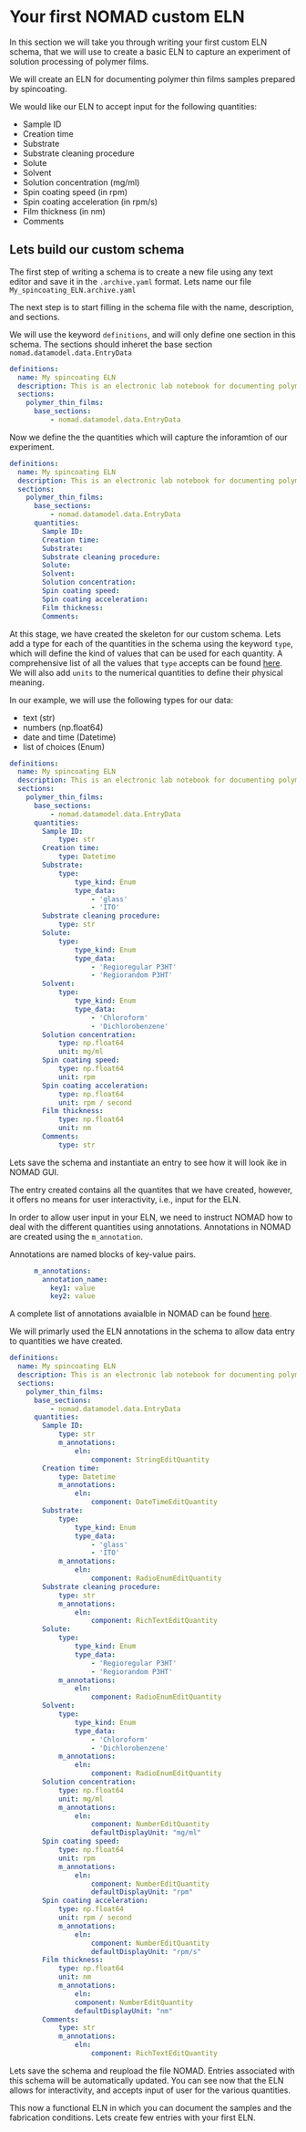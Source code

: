<!-- ## Creating an Electronic Lab Notebook using Custom schema -->

# Your first NOMAD custom ELN

In this section we will take you through writing your first custom ELN schema, that we will use to create a basic ELN to capture an experiment of solution processing of polymer films.

We will create an ELN for documenting polymer thin films samples prepared by spincoating.

We would like our ELN to accept input for the following quantities:
- Sample ID
- Creation time
- Substrate 
- Substrate cleaning procedure
- Solute
- Solvent
- Solution concentration (mg/ml)
- Spin coating speed (in rpm)
- Spin coating acceleration (in rpm/s)
- Film thickness (in nm)
- Comments

## **Lets build our custom schema**
The first step of writing a schema is to create a new file using any text editor and save it in the  `.archive.yaml` format.
Lets name our file `My_spincoating_ELN.archive.yaml`

The next step is to start filling in the schema file with the name, description, and sections. 

We will use the keyword `definitions`, and will only define one section in this schema. The sections should inheret the base section `nomad.datamodel.data.EntryData`
<!-- add a note on why this is needed -->
```yaml
definitions:
  name: My spincoating ELN
  description: This is an electronic lab notebook for documenting polymer thin films samples prepared by spincoating
  sections:
    polymer_thin_films:
      base_sections:
          - nomad.datamodel.data.EntryData
```
Now we define the the quantities which will capture the inforamtion of our experiment.

```yaml
definitions:
  name: My spincoating ELN
  description: This is an electronic lab notebook for documenting polymer thin films samples prepared by spincoating
  sections:
    polymer_thin_films:
      base_sections:
          - nomad.datamodel.data.EntryData
      quantities:
        Sample ID:
        Creation time:
        Substrate: 
        Substrate cleaning procedure:
        Solute:
        Solvent:
        Solution concentration:
        Spin coating speed:
        Spin coating acceleration:
        Film thickness:
        Comments:
```
At this stage, we have created the skeleton for our custom schema. Lets add a type for each of the quantities in the schema using the keyword `type`, which will define the kind of values that can be used for each quantity.
A comprehensive list of all the values that `type` accepts can be found [here](https://nomad-lab.eu/prod/v1/staging/docs/howto/customization/basics.html#type).
We will also add `units` to the numerical quantities to define their physical meaning. 

In our example, we will use the following types for our data:
- text (str)
- numbers (np.float64)
- date and time (Datetime)
- list of choices (Enum)

```yaml
definitions:
  name: My spincoating ELN
  description: This is an electronic lab notebook for documenting polymer thin films samples prepared by spincoating
  sections:
    polymer_thin_films:
      base_sections:
          - nomad.datamodel.data.EntryData
      quantities:
        Sample ID:
            type: str
        Creation time:
            type: Datetime
        Substrate: 
            type:
                type_kind: Enum
                type_data:
                    - 'glass'
                    - 'ITO'
        Substrate cleaning procedure:
            type: str
        Solute:
            type:
                type_kind: Enum
                type_data:
                    - 'Regioregular P3HT'
                    - 'Regiorandom P3HT'
        Solvent:
            type:
                type_kind: Enum
                type_data:
                    - 'Chloroform'
                    - 'Dichlorobenzene'
        Solution concentration:
            type: np.float64
            unit: mg/ml
        Spin coating speed:
            type: np.float64
            unit: rpm
        Spin coating acceleration:
            type: np.float64
            unit: rpm / second
        Film thickness:
            type: np.float64
            unit: nm
        Comments:
            type: str
```
Lets save the schema and instantiate an entry to 
see how it will look ike in NOMAD GUI. 

The entry created contains all the quantites that we have created, however, it offers no means for user interactivity, i.e., input for the ELN. 

In order to allow user input in your ELN, we need to instruct NOMAD how to deal with the different quantities using annotations. Annotations in NOMAD are created using the `m_annotation`. 

Annotations are named blocks of key-value pairs.
```yaml
      m_annotations:
        annotation_name:
          key1: value
          key2: value
```
A complete list of annotations avaialble in NOMAD can be found [here](https://nomad-lab.eu/prod/v1/staging/docs/reference/annotations.html).

We will primarly used the ELN annotations in the schema to allow data entry to quantities we have created. 

```yaml
definitions:
  name: My spincoating ELN
  description: This is an electronic lab notebook for documenting polymer thin films samples prepared by spincoating
  sections:
    polymer_thin_films:
      base_sections:
          - nomad.datamodel.data.EntryData
      quantities:
        Sample ID:
            type: str
            m_annotations:
                eln:
                    component: StringEditQuantity
        Creation time:
            type: Datetime
            m_annotations:
                eln:
                    component: DateTimeEditQuantity
        Substrate: 
            type:
                type_kind: Enum
                type_data:
                    - 'glass'
                    - 'ITO'
            m_annotations:
                eln:
                    component: RadioEnumEditQuantity
        Substrate cleaning procedure:
            type: str
            m_annotations:
                eln:
                    component: RichTextEditQuantity
        Solute:
            type:
                type_kind: Enum
                type_data:
                    - 'Regioregular P3HT'
                    - 'Regiorandom P3HT'
            m_annotations:
                eln:
                    component: RadioEnumEditQuantity
        Solvent:
            type:
                type_kind: Enum
                type_data:
                    - 'Chloroform'
                    - 'Dichlorobenzene'
            m_annotations:
                eln:
                    component: RadioEnumEditQuantity
        Solution concentration:
            type: np.float64
            unit: mg/ml
            m_annotations:
                eln:
                    component: NumberEditQuantity
                    defaultDisplayUnit: "mg/ml"
        Spin coating speed:
            type: np.float64
            unit: rpm
            m_annotations:
                eln:
                    component: NumberEditQuantity
                    defaultDisplayUnit: "rpm"
        Spin coating acceleration:
            type: np.float64
            unit: rpm / second
            m_annotations:
                eln:
                    component: NumberEditQuantity
                    defaultDisplayUnit: "rpm/s"
        Film thickness:
            type: np.float64
            unit: nm
            m_annotations:
                eln:
                component: NumberEditQuantity
                defaultDisplayUnit: "nm"
        Comments:
            type: str
            m_annotations:
                eln:
                    component: RichTextEditQuantity

```

Lets save the schema and reupload the file NOMAD. Entries associated with this schema will be automatically updated. 
You can see now that the ELN allows for interactivity, and accepts input of user for the various quantities. 

This now a functional ELN in which you can document the samples and the fabrication conditions. 
Lets create few entries with your first ELN. 